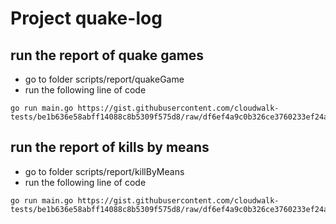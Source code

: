 # Project quake-log

## run the report of quake games

- go to folder scripts/report/quakeGame
- run the following line of code
```
go run main.go https://gist.githubusercontent.com/cloudwalk-tests/be1b636e58abff14088c8b5309f575d8/raw/df6ef4a9c0b326ce3760233ef24ae8bfa8e33940/qgames.log
```

## run the report of kills by means

- go to folder scripts/report/killByMeans
- run the following line of code
```
go run main.go https://gist.githubusercontent.com/cloudwalk-tests/be1b636e58abff14088c8b5309f575d8/raw/df6ef4a9c0b326ce3760233ef24ae8bfa8e33940/qgames.log
```
